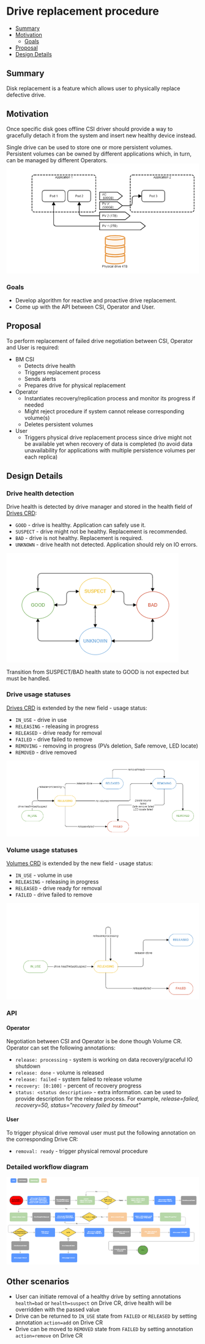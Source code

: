 # Drive replacement procedure
<!-- toc -->
- [Summary](#summary)
- [Motivation](#motivation)
  - [Goals](#goals)
- [Proposal](#proposal)  
- [Design Details](#design-details)  
<!-- /toc -->
## Summary
Disk replacement is a feature which allows user to physically replace defective drive.

## Motivation
Once specific disk goes offline CSI driver should provide a way to gracefully detach it from the system and insert new healthy device instead.

Single drive can be used to store one or more persistent volumes. Persistent volumes can be owned by different applications which, in turn, can be managed by different Operators.
![Screenshot](images/drive_usage.png)

### Goals
- Develop algorithm for reactive and proactive drive replacement.
- Come up with the API between CSI, Operator and User.

## Proposal
To perform replacement of failed drive negotiation between CSI, Operator and User is required:

* BM CSI
  - Detects drive health
  - Triggers replacement process
  - Sends alerts
  - Prepares drive for physical replacement
* Operator
  - Instantiates recovery/replication process and monitor its progress if needed
  - Might reject procedure if system cannot release corresponding volume(s)
  - Deletes persistent volumes
* User
  - Triggers physical drive replacement process since drive might not be available yet when recovery of data is completed (to avoid data unavailability for applications with multiple persistence volumes per each replica)
## Design Details
### Drive health detection
Drive health is detected by drive manager and stored in the health field of [Drives CRD](https://github.com/dell/csi-baremetal/blob/master/charts/csi-baremetal-driver/crds/csi-baremetal.dell.com_drives.yaml): 
- `GOOD` - drive is healthy. Application can safely use it.
- `SUSPECT` - drive might not be healthy. Replacement is recommended.
- `BAD` - drive is not healthy. Replacement is required.
- `UNKNOWN` - drive health not detected. Application should rely on IO errors.

![Screenshot](images/drive_health.png)

Transition from SUSPECT/BAD health state to GOOD is not expected but must be handled.
### Drive usage statuses
[Drives CRD](https://github.com/dell/csi-baremetal/blob/master/api/v1/drivecrd/drive_types.go) is extended by the new field - usage status: 
- `IN_USE` - drive in use
- `RELEASING` - releasing in progress
- `RELEASED` - drive ready for removal
- `FAILED` - drive failed to remove
- `REMOVING` - removing in progress (PVs deletion, Safe remove, LED locate)
- `REMOVED` - drive removed

![Screenshot](images/drive_usage_status.png)
### Volume usage statuses
[Volumes CRD](https://github.com/dell/csi-baremetal/blob/master/api/v1/volumecrd/volume_types.go) is extended by the new field - usage status: 
- `IN_USE` - volume in use
- `RELEASING` - releasing in progress
- `RELEASED` - drive ready for removal
- `FAILED` - drive failed to remove

![Screenshot](images/volume_usage_status.png)

### API
#### Operator
Negotiation between CSI and Operator is be done though Volume CR. Operator can set the following annotations:
  - `release: processing` - system is working on data recovery/graceful IO shutdown
  - `release: done` - volume is released
  - `release: failed` - system failed to release volume
  - `recovery: [0:100]` - percent of recovery progress
  - `status: <status description>` - extra information. can be used to provide description for the release process. For example, *release=failed, recovery=50, status="recovery failed by timeout"*
#### User
To trigger physical drive removal user must put the following annotation on the corresponding Drive CR:
  - `removal: ready` - trigger physical removal procedure

### Detailed workflow diagram
![Screenshot](images/drive_removal_workflow.png)
## Other scenarios 
- User can initiate removal of a healthy drive by setting annotations `health=bad` or `health=suspect` on Drive CR, drive health will be overridden with the passed value
- Drive can be returned to `IN_USE` state from `FAILED` or `RELEASED` by setting annotation `action=add` on Drive CR
- Drive can be moved to `REMOVED` state from `FAILED` by setting annotation `action=remove` on Drive CR
